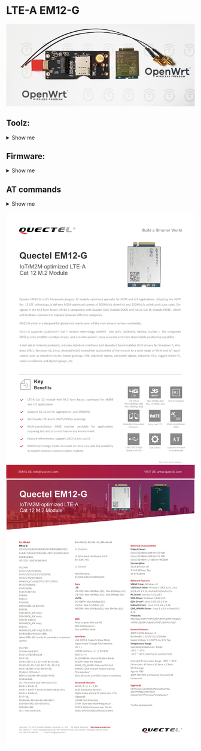 # LTE-A EM12-G

![](https://raw.githubusercontent.com/4IceG/EM12-G/main/Screens/20201001.jpg)

## Toolz:
<details>
   <summary>Show me</summary>
  
<a href="https://drive.google.com/file/d/1z-ZPvb3Uh9V_uFDk8V3xW2ztFhnZPBgn/view?usp=sharing" title="Quectel_LTE_5G_Windows_USB_Driver_V2.2.4">Quectel_LTE_5G_Windows_USB_Driver_V2.2.4</a>

<a href="https://www.easypaste.org/file/n2AotGpX/QFlash.V5.1.EN.zip?lang=pl" title="QFlash.V5.1.EN">QFlash.V5.1.EN</a>

<a href="https://drive.google.com/file/d/1j3Wy_znL2ajt2_Rc4gejgoJRcp8ieQLm/view?usp=sharing" title="QFlash.V5.8.EN">QFlash.V5.8.EN</a>

<a href="https://drive.google.com/file/d/1RxYTDpxjcLEUSPtSRoa5lkxE_8eJMAeb/view?usp=sharing" title="QFlash_V4.18">QFlash_V4.18</a>

<a href="https://drive.google.com/file/d/1Gx1Ab5uLSAOaIlWzKHS17qE3Wo9hVQ7i/view?usp=sharing" title="Qnavigator_V1.6.10">Qnavigator_V1.6.10</a>

<a href="https://drive.google.com/file/d/1_s2tsLvVxjqN16O672-2sdwD6DZsmw9j/view?usp=sharing" title="Qnavigator_V1.6.9.1.zip">Qnavigator_V1.6.9.1</a>

<a href="https://drive.google.com/file/d/1xVw5IBowlKn7HPqfyYfoZdBx1p5Xs7aU/view?usp=sharing" title="QCOM_V1.6">QCOM_V1.6</a>

<a href="https://drive.google.com/file/d/1amE1TgwuLh0bgos1T6rQMphIOnv_f1_T/view?usp=sharing" title="Quectel_Linux_Android_SPRD_PCIE_Driver_V1.1.1">Quectel_Linux_Android_SPRD_PCIE_Driver_V1.1.1</a>

<a href="https://drive.google.com/file/d/1V9zK4IWE0zuZxEpAr2JOm4AID0yZrm6h/view?usp=sharing" title="Quectel_Linux_PCIE_MHI_Driver_V1.3.3">Quectel_Linux_PCIE_MHI_Driver_V1.3.3</a>

<a href="https://drive.google.com/file/d/1sg7HvKe5e66q7LfsqavEM9RiaKhCQjth/view?usp=sharing" title="QWinLog_V1.6.8_2021_0125.zip">QWinLog_V1.6.8_2021_0125</a>

<a href="https://drive.google.com/file/d/1QsTLaBU464WsqzK6KvBrz1ux730Ft1dJ/view?usp=sharing" title="QFirehose_Linux_Android_V1.4.9">QFirehose_Linux_Android_V1.4.9</a>


</details>

## Firmware:
<details>
   <summary>Show me</summary>

| Date | Version | Hint | Link |
| --- | --- | --- | --- |
| `2025-06-25` | *EM12GPAR01A21M4G_01.300.01.300* | `-` | <a href="https://drive.google.com/file/d/1Oml58ybjIJQCqLuEouoK6GbTc_aYOSDx/view?usp=sharing">Download</a> |
| `2023-12-28` | *EM12GPAR01A21M4G_01.204.01.204* | `-` | <a href="https://drive.google.com/file/d/1t4VIvt4fgRwEN1SfrzXaNrmrqKKms3B1/view?usp=sharing">Download</a> |
| `-` | *EM12GPAR01A21M4G_01.202.01.202* | `-` | <a href="https://drive.google.com/file/d/15zlBsKhCQGmCyBmBclQcv3d2dnL3SUHW/view?usp=sharing">Download</a> |
| `-` | *EM12GPAR01A21M4G_01.009.01.009* | `-` | <a href="https://drive.google.com/file/d/1u5RvZH4TxvCf6mUTDGe8smJPMqyZ6rr9/view?usp=sharing">Download</a> |
| `-` | *EM12GPAR01A21M4G_01.007.01.007* | `-` | <a href="https://drive.google.com/file/d/12ZrR0ojtn1IITuzTVJ7m8j8sByLDSkdw/view?usp=sharing">Download</a> |
| `-` | *EM12GPAR01A21M4G_01.005.01.005* |`-`| <a href="https://drive.google.com/file/d/1JC5TT5SDpaM8xacR_LXbMYE4JGbPCo7u/view?usp=sharing">Download</a> |
| `-` | *EM12GPAR01A21M4G_BETA1022_01.005.01.005* | `-` | <a href="https://drive.google.com/file/d/1rSOZlNmB2hYXegyrTjYkDJ3V0mC40qsH/view?usp=sharing">Download</a> |
| `-` | *EM12GPAR01A21M4G_01.004.01.004* | `-` | <a href="https://drive.google.com/file/d/124LQr3dZvyNPtNkrwYIhrZfwgXYnYuIR/view?usp=sharing">Download</a> |
| `-` | *EM12GPAR01A21M4G_01.003.01.003* | `-` | <a href="https://drive.google.com/file/d/1cxDE2Hj8gT5Rowxg0rHuWru2G7hCEgln/view?usp=sharing">Download</a> |
| `-` | *EM12GPAR01A21M4G_01.001.01.001* | `-` | <a href="http://www.ofmodemsandmen.com/firmware/EM12GPAR01A21M4G_01.001.01.001.zip">Download</a> |


</details>


## AT commands
<details>
   <summary>Show me</summary>
  
``` bash
#All bands:
AT+QCFG="band",0,42000000003300185a,1

AT+QNWINFO < Current band in use
AT+QCFG=”Band” < Current bands config
AT+CSQ < Check signal strength

AT+QCAINFO < CA Info
AT+QNWINFO
AT+QENG="servingcell"

#Change scan mode
AT+QCFG="nwscanmode",0,1 < Scan all modes
AT+QCFG="nwscanmode",1,1 < GSM only
AT+QCFG="nwscanmode",2,1 < WCDMA only
AT+QCFG="nwscanmode",3,1 < 4G-LTE only

#Set Connection Modes
AT+QCFG="usbnet",0 - QMI/PPP/Default
AT+QCFG="usbnet",1 - ECM
AT+QCFG="usbnet",2 - MBIM

#Factory reset
AT&F
AT&F1
AT+CFUN=1

#Hard reset
AT+CFUN=1,1

AT+CFUN=0 - Turn off modem

#Band_value - Band#
1 - LTE BC1
2 - LTE BC2
4 - LTE BC3
8 - LTE BC4
10 - LTE BC5
20 - LTE BC6
40 - LTE BC7
80 - LTE BC8
100 - LTE BC9
200 - LTE BC10
400 - LTE BC11
800 - LTE BC12
1000 - LTE BC13
2000 - LTE BC14
10000 - LTE BC17
20000 - LTE BC18
40000 - LTE BC19
80000 - LTE BC20
100000 - LTE BC21
1000000 - LTE BC25
2000000 - LTE BC26
8000000 - LTE BC28
100000000 - LTE BC33
200000000 - LTE BC34
400000000 - LTE BC35
800000000 - LTE BC36
1000000000 - LTE BC37
2000000000 - LTE BC38
4000000000 - LTE BC39
8000000000 - LTE BC40
10000000000 - LTE BC41
20000000000 - LTE BC42
40000000000 - LTE BC43
20000000000000000 - LTE BC66
400000000000000000 - LTE BC71
```

</details>

![](https://raw.githubusercontent.com/4IceG/EM12-G/main/Screens/Quectel_EM12-G_LTE-A_Specification%20V1.1-1.png)
![](https://raw.githubusercontent.com/4IceG/EM12-G/main/Screens/Quectel_EM12-G_LTE-A_Specification%20V1.1-2.png)
